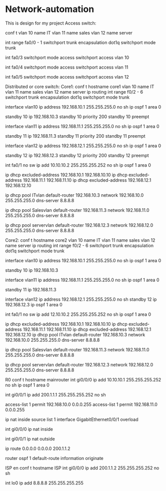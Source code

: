 # Network-automation
This is design for my project
Access switch:

conf t
vlan 10
name IT
vlan 11
name sales
vlan 12
name server


int range fa0/0 - 1
switchport trunk encapsulation dot1q
switchport mode trunk

int fa0/3
switchport mode access
switchport access vlan 10

int fa0/4
switchport mode access
switchport access vlan 11

int fa0/5
switchport mode access
switchport access vlan 12


Distributed or core switch:
Core1:
conf t
hostname core1
vlan 10
name IT
vlan 11
name sales
vlan 12
name server
ip routing
int range f0/2 - 6
switchport trunk encapsulation dot1q
switchport mode trunk



interface vlan10
ip address 192.168.10.1 255.255.255.0
no sh
ip ospf 1 area 0

standby 10 ip 192.168.10.3 
standby 10 priority 200
standby 10 preempt

interface vlan11
ip address 192.168.11.1 255.255.255.0
no sh
ip ospf 1 area 0

standby 11 ip 192.168.11.3 
standby 11 priority 200
standby 11 preempt

interface vlan12
ip address 192.168.12.1 255.255.255.0
no sh
ip ospf 1 area 0

standby 12 ip 192.168.12.3 
standby 12 priority 200
standby 12 preempt

int fa0/1
no sw
ip add 10.10.10.2 255.255.255.252
no sh
ip ospf 1 area 0


ip dhcp excluded-address 192.168.10.1 192.168.10.10
ip dhcp excluded-address 192.168.11.1 192.168.11.10
ip dhcp excluded-address 192.168.12.1 192.168.12.10

ip dhcp pool ITvlan
default-router 192.168.10.3
network 192.168.10.0 255.255.255.0
dns-server 8.8.8.8

ip dhcp pool Salesvlan
default-router 192.168.11.3
network 192.168.11.0 255.255.255.0
dns-server 8.8.8.8

ip dhcp pool servervlan
default-router 192.168.12.3
network 192.168.12.0 255.255.255.0
dns-server 8.8.8.8

Core2:
conf t
hostname core2
vlan 10
name IT
vlan 11
name sales
vlan 12
name server
ip routing
int range f0/2 - 6
switchport trunk encapsulation dot1q
switchport mode trunk



interface vlan10
ip address 192.168.10.1 255.255.255.0
no sh
ip ospf 1 area 0

standby 10 ip 192.168.10.3 


interface vlan11
ip address 192.168.11.1 255.255.255.0
no sh
ip ospf 1 area 0

standby 11 ip 192.168.11.3 

interface vlan12
ip address 192.168.12.1 255.255.255.0
no sh
standby 12 ip 192.168.12.3 
ip ospf 1 area 0

int fa0/1
no sw
ip add 12.10.10.2 255.255.255.252
no sh
ip ospf 1 area 0

ip dhcp excluded-address 192.168.10.1 192.168.10.10
ip dhcp excluded-address 192.168.11.1 192.168.11.10
ip dhcp excluded-address 192.168.12.1 192.168.12.10
ip dhcp pool ITvlan
default-router 192.168.10.3
network 192.168.10.0 255.255.255.0
dns-server 8.8.8.8

ip dhcp pool Salesvlan
default-router 192.168.11.3
network 192.168.11.0 255.255.255.0
dns-server 8.8.8.8

ip dhcp pool servervlan
default-router 192.168.12.3
network 192.168.12.0 255.255.255.0
dns-server 8.8.8.8


R0
conf t
hostname mainrouter
int gi0/0/0
ip add 10.10.10.1 255.255.255.252
no sh
ip ospf 1 area 0



int gi0/0/1
ip add 200.1.1.1 255.255.255.252
no sh


access-list 1 permit 192.168.10.0 0.0.0.255
access-list 1 permit 192.168.11.0 0.0.0.255

ip nat inside source list 1 interface GigabitEthernet0/0/1 overload


int gi0/0/0
ip nat inside

int gi0/0/1
ip nat outside



ip route 0.0.0.0 0.0.0.0 200.1.1.2

router ospf 1
default-route information originate

ISP
en
conf t
hostname ISP
int gi0/0/0
ip add 200.1.1.2 255.255.255.252
no sh

int lo0
ip add 8.8.8.8 255.255.255.255























